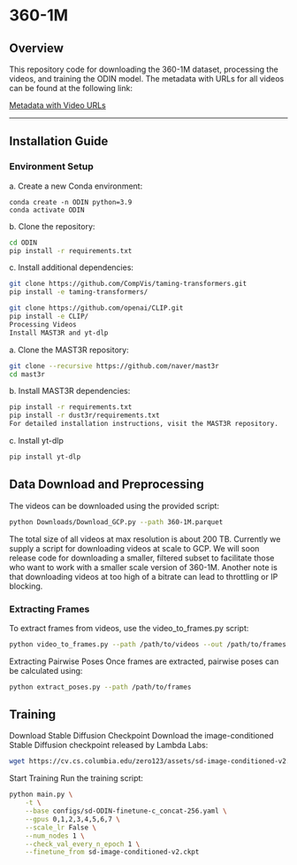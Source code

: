 # 360-1M

## Overview
This repository code for downloading the 360-1M dataset, processing the videos, and training the ODIN model. The metadata with URLs for all videos can be found at the following link:

[Metadata with Video URLs](https://huggingface.co/datasets/mwallingford/360-1M/tree/main) 

---

## Installation Guide

### Environment Setup
a. Create a new Conda environment:
   ```
   conda create -n ODIN python=3.9
   conda activate ODIN
```
b. Clone the repository:

```bash
cd ODIN
pip install -r requirements.txt
```
c. Install additional dependencies:

```bash
git clone https://github.com/CompVis/taming-transformers.git
pip install -e taming-transformers/
```
```bash
git clone https://github.com/openai/CLIP.git
pip install -e CLIP/
Processing Videos
Install MAST3R and yt-dlp
```
a. Clone the MAST3R repository:
```bash
git clone --recursive https://github.com/naver/mast3r
cd mast3r
```
b. Install MAST3R dependencies:

```bash
pip install -r requirements.txt
pip install -r dust3r/requirements.txt
For detailed installation instructions, visit the MAST3R repository.
```

c. Install yt-dlp
```bash
pip install yt-dlp
```


## Data Download and Preprocessing
The videos can be downloaded using the provided script:

```bash
python Downloads/Download_GCP.py --path 360-1M.parquet
```
The total size of all videos at max resolution is about 200 TB. Currently we supply a script for downloading videos at scale to GCP. We will soon release code for downloading a smaller, filtered subset to facilitate those who want to work with a smaller scale version of 360-1M. Another note is that downloading videos at too high of a bitrate can lead to throttling or IP blocking. 

### Extracting Frames
To extract frames from videos, use the video_to_frames.py script:


```bash
python video_to_frames.py --path /path/to/videos --out /path/to/frames
```

Extracting Pairwise Poses
Once frames are extracted, pairwise poses can be calculated using:

```bash
python extract_poses.py --path /path/to/frames
```

## Training
Download Stable Diffusion Checkpoint
Download the image-conditioned Stable Diffusion checkpoint released by Lambda Labs:

```bash
wget https://cv.cs.columbia.edu/zero123/assets/sd-image-conditioned-v2.ckpt
```
Start Training
Run the training script:

```bash
python main.py \
    -t \
    --base configs/sd-ODIN-finetune-c_concat-256.yaml \
    --gpus 0,1,2,3,4,5,6,7 \
    --scale_lr False \
    --num_nodes 1 \
    --check_val_every_n_epoch 1 \
    --finetune_from sd-image-conditioned-v2.ckpt
```
